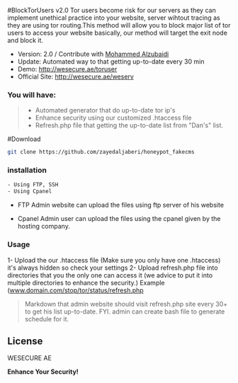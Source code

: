 #BlockTorUsers v2.0
Tor users become risk for our servers as they can implement unethical practice into your website, server wihtout tracing as they are using tor routing.This method will allow you to block major list of tor users to access your website basically, our method will target the exit node and block it.


  - Version: 2.0 / Contribute with <a href="https://github.com/Mohamedzu"> Mohammed Alzubaidi</a>
  - Update: Automated way to that getting up-to-date every 30 min
  - Demo: http://wesecure.ae/toruser
  - Official Site: http://wesecure.ae/weserv

### You will have:
> - Automated generator that do up-to-date tor ip's
> - Enhance security using our customized .htaccess file
> - Refresh.php file that getting the up-to-date list from "Dan's" list.


#Download

```sh
git clone https://github.com/zayedaljaberi/honeypot_fakecms
```


### installation 
```sh
- Using FTP, SSH
- Using Cpanel

```

- FTP
Admin website can upload the files using ftp server of his website

- Cpanel
Admin user can upload the files using the cpanel given by the hosting company.


### Usage
1- Upload the our .htaccess file (Make sure you only have one .htaccess) it's always hidden so check your settings
2- Upload refresh.php file into directories that you the only one can access it (we advice to put it into multiple directories to enhance the security.)
Example (www.domain.com/stop/tor/status/refresh.php 

> Markdown that admin website should visit refresh.php site every 30+ to get his list up-to-date.
FYI. admin can create bash file to generate schedule for it.


License
----

WESECURE AE


**Enhance Your Security!**
